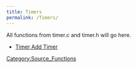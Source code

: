 ```yaml
---
title: Timers
permalink: /Timers/
---
```


All functions from timer.c and timer.h will go here.

-   [Timer Add Timer](Timer_Add_Timer)

[Category:Source_Functions](Source_Functions)
